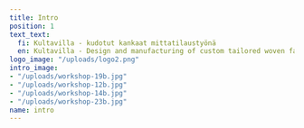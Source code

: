 ```yaml
---
title: Intro
position: 1
text_text:
  fi: Kultavilla - kudotut kankaat mittatilaustyönä
  en: Kultavilla - Design and manufacturing of custom tailored woven fabrics
logo_image: "/uploads/logo2.png"
intro_image:
- "/uploads/workshop-19b.jpg"
- "/uploads/workshop-12b.jpg"
- "/uploads/workshop-14b.jpg"
- "/uploads/workshop-23b.jpg"
name: intro
---
```


